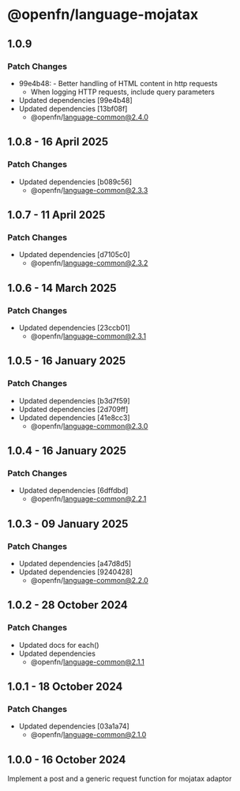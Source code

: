 # @openfn/language-mojatax

## 1.0.9

### Patch Changes

- 99e4b48: - Better handling of HTML content in http requests
  - When logging HTTP requests, include query parameters
- Updated dependencies [99e4b48]
- Updated dependencies [13bf08f]
  - @openfn/language-common@2.4.0

## 1.0.8 - 16 April 2025

### Patch Changes

- Updated dependencies \[b089c56]
  - @openfn/language-common@2.3.3

## 1.0.7 - 11 April 2025

### Patch Changes

- Updated dependencies \[d7105c0]
  - @openfn/language-common@2.3.2

## 1.0.6 - 14 March 2025

### Patch Changes

- Updated dependencies \[23ccb01]
  - @openfn/language-common@2.3.1

## 1.0.5 - 16 January 2025

### Patch Changes

- Updated dependencies \[b3d7f59]
- Updated dependencies \[2d709ff]
- Updated dependencies \[41e8cc3]
  - @openfn/language-common@2.3.0

## 1.0.4 - 16 January 2025

### Patch Changes

- Updated dependencies \[6dffdbd]
  - @openfn/language-common@2.2.1

## 1.0.3 - 09 January 2025

### Patch Changes

- Updated dependencies \[a47d8d5]
- Updated dependencies \[9240428]
  - @openfn/language-common@2.2.0

## 1.0.2 - 28 October 2024

### Patch Changes

- Updated docs for each()
- Updated dependencies
  - @openfn/language-common@2.1.1

## 1.0.1 - 18 October 2024

### Patch Changes

- Updated dependencies \[03a1a74]
  - @openfn/language-common@2.1.0

## 1.0.0 - 16 October 2024

Implement a post and a generic request function for mojatax adaptor
